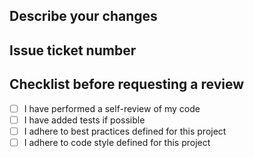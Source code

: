 ## Describe your changes

<!-- Describe your changes in concise way and simple terms -->

## Issue ticket number

<!-- Insert issue ticket for this change -->

## Checklist before requesting a review

- [ ] I have performed a self-review of my code
- [ ] I have added tests if possible
- [ ] I adhere to best practices defined for this project
- [ ] I adhere to code style defined for this project
